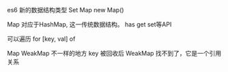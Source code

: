 es6 新的数据结构类型 Set Map  new Map()

Map 对应于HashMap,  这一传统数据结构。  has get set等API

可以遍历 for [key, val] of

Map WeakMap  不一样的地方
key 被回收后 WeakMap 找不到了，它是一个引用关系